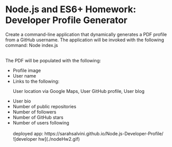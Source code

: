 <h1>Node.js and ES6+ Homework: Developer Profile Generator</h1>
<p>Create a command-line application that dynamically generates a PDF profile from a GitHub username. The application will be invoked with the following command: Node index.js</p>
<br>
The PDF will be populated with the following:
<ul>
  <li>Profile image</li>
<li>User name</li>
<li>Links to the following:</li>

User location via Google Maps, User GitHub profile, User blog
<br>


<li>User bio</li>
<li>Number of public repositories</li>
<li>Number of followers</li>
<li>Number of GitHub stars</li>
<li>Number of users following</li>
<br>
deployed app: https://sarahsalvini.github.io/Node.js-Developer-Profile/
<br>
![developer hw](./nodeHw2.gif) 
